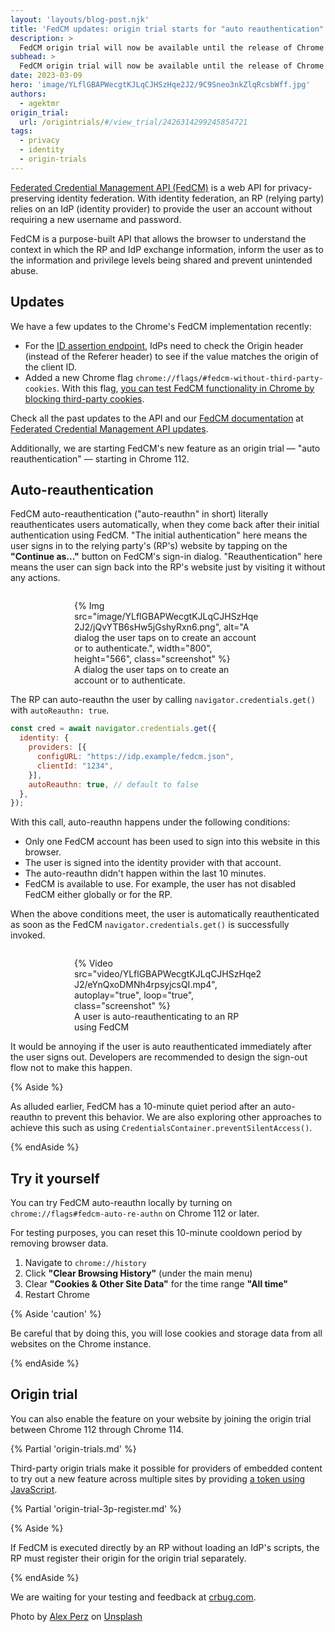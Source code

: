 ```yaml
---
layout: 'layouts/blog-post.njk'
title: 'FedCM updates: origin trial starts for "auto reauthentication"'
description: >
  FedCM origin trial will now be available until the release of Chrome 108, scheduled for November 23, 2022.
subhead: >
  FedCM origin trial will now be available until the release of Chrome 108, scheduled for November 23, 2022.
date: 2023-03-09
hero: 'image/YLflGBAPWecgtKJLqCJHSzHqe2J2/9C9Sneo3nkZlqRcsbWff.jpg'
authors:
  - agektmr
origin_trial:
  url: /origintrials/#/view_trial/2426314299245854721
tags:
  - privacy
  - identity
  - origin-trials
---
```


[Federated Credential Management API (FedCM)](/docs/privacy-sandbox/fedcm/) is a web API for privacy-preserving identity federation. With identity federation, an RP (relying party) relies on an IdP (identity provider) to provide the user an account without requiring a new username and password.

FedCM is a purpose-built API that allows the browser to understand the context in which the RP and IdP exchange information, inform the user as to the information and privilege levels being shared and prevent unintended abuse.

## Updates

We have a few updates to the Chrome's FedCM implementation recently:

- For the [ID assertion endpoint](/docs/privacy-sandbox/fedcm/#id-assertion-endpoint), IdPs need to check the Origin header (instead of the Referer header) to see if the value matches the origin of the client ID.
- Added a new Chrome flag `chrome://flags/#fedcm-without-third-party-cookies`. With this flag, [you can test FedCM functionality in Chrome by blocking third-party cookies](/docs/privacy-sandbox/fedcm/#block-third-party-cookies).

Check all the past updates to the API and our [FedCM documentation](/docs/privacy-sandbox/fedcm/) at [Federated Credential Management API updates](/docs/privacy-sandbox/fedcm-updates/).

Additionally, we are starting FedCM's new feature as an origin trial — "auto reauthentication" — starting in Chrome 112.

## Auto-reauthentication

FedCM auto-reauthentication ("auto-reauthn" in short) literally reauthenticates users automatically, when they come back after their initial authentication using FedCM. "The initial authentication" here means the user signs in to the relying party's (RP's) website by tapping on the **"Continue as..."** button on FedCM's sign-in dialog. "Reauthentication" here means the user can sign back into the RP's website just by visiting it without any actions.

<figure style="width: 300px; margin: auto; margin-top: 2em;">
  {% Img
    src="image/YLflGBAPWecgtKJLqCJHSzHqe2J2/jQvYTB6sHw5jGshyRxn6.png",
    alt="A dialog the user taps on to create an account or to authenticate.", width="800", height="566", class="screenshot"
  %}
  <figcaption>A dialog the user taps on to create an account or to authenticate.</figcaption>
</figure>

The RP can auto-reauthn the user by calling `navigator.credentials.get()` with `autoReauthn: true`.

```js
const cred = await navigator.credentials.get({
  identity: {
    providers: [{
      configURL: "https://idp.example/fedcm.json",
      clientId: "1234",
    }],
    autoReauthn: true, // default to false
  },
});
```

With this call, auto-reauthn happens under the following conditions:
* Only one FedCM account has been used to sign into this website in this browser.
* The user is signed into the identity provider with that account.
* The auto-reauthn didn't happen within the last 10 minutes.
* FedCM is available to use. For example, the user has not disabled FedCM either globally or for the RP.

When the above conditions meet, the user is automatically reauthenticated as soon as the FedCM `navigator.credentials.get()` is successfully invoked.

<figure style="width: 300px; margin: auto; margin-top: 2em;">
  {% Video
    src="video/YLflGBAPWecgtKJLqCJHSzHqe2J2/eYnQxoDMNh4rpsyjcsQI.mp4",
    autoplay="true", loop="true", class="screenshot"
  %}
  <figcaption>A user is auto-reauthenticating to an RP using FedCM</figcaption>
</figure>

It would be annoying if the user is auto reauthenticated immediately after the user signs out.  Developers are recommended to design the sign-out flow not to make this happen.

{% Aside %}

As alluded earlier, FedCM has a 10-minute quiet period after an auto-reauthn to prevent this behavior. We are also exploring other approaches to achieve this such as using `CredentialsContainer.preventSilentAccess()`.

{% endAside %}


## Try it yourself

You can try FedCM auto-reauthn locally by turning on `chrome://flags#fedcm-auto-re-authn` on Chrome 112 or later.

For testing purposes, you can reset this 10-minute cooldown period by removing browser data.

1. Navigate to `chrome://history`
2. Click **"Clear Browsing History"**  (under the main menu)
3. Clear **"Cookies & Other Site Data"** for the time range **"All time"**
4. Restart Chrome

{% Aside 'caution' %}

Be careful that by doing this, you will lose cookies and storage data from all websites on the Chrome instance.

{% endAside %}

## Origin trial

You can also enable the feature on your website by joining the origin trial between Chrome 112 through Chrome 114.

{% Partial 'origin-trials.md' %}

Third-party origin trials make it possible for providers of embedded content to try out a new feature across multiple sites by providing [a token using JavaScript](/docs/web-platform/third-party-origin-trials/#provide-token).

{% Partial 'origin-trial-3p-register.md' %}

{% Aside %}

If FedCM is executed directly by an RP without loading an IdP's scripts, the
RP must register their origin for the origin trial separately.

{% endAside %}

We are waiting for your testing and feedback at [crbug.com](https://crbug.com).

Photo by <a
href="https://unsplash.com/es/@adventureregistry?utm_source=unsplash&utm_medium=referral&utm_content=creditCopyText">Alex
Perz</a> on <a
href="https://unsplash.com/photos/ysgELOy_t0c?utm_source=unsplash&utm_medium=referral&utm_content=creditCopyText">Unsplash</a>
